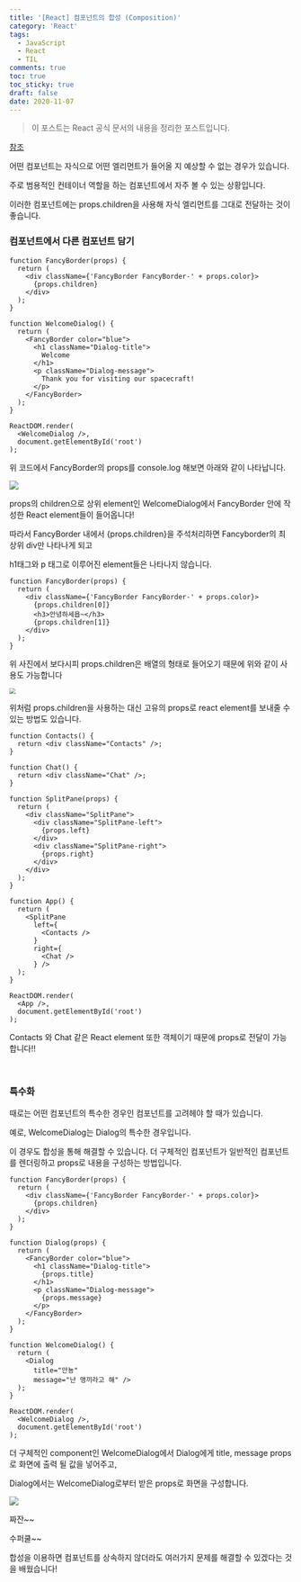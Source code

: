```yaml
---
title: '[React] 컴포넌트의 합성 (Composition)'
category: 'React'
tags:
  - JavaScript
  - React
  - TIL
comments: true
toc: true
toc_sticky: true
draft: false
date: 2020-11-07
---
```


> 이 포스트는 React 공식 문서의 내용을 정리한 포스트입니다.

[참조]: https://ko.reactjs.org/docs/composition-vs-inheritance.html

[참조]

어떤 컴포넌트는 자식으로 어떤 엘리먼트가 들어올 지 예상할 수 없는 경우가 있습니다.

주로 범용적인 컨테이너 역할을 하는 컴포넌트에서 자주 볼 수 있는 상황입니다.

이러한 컴포넌트에는 props.children을 사용해 자식 엘리먼트를 그대로 전달하는 것이 좋습니다.

### 컴포넌트에서 다른 컴포넌트 담기

```react
function FancyBorder(props) {
  return (
    <div className={'FancyBorder FancyBorder-' + props.color}>
      {props.children}
    </div>
  );
}

function WelcomeDialog() {
  return (
    <FancyBorder color="blue">
      <h1 className="Dialog-title">
        Welcome
      </h1>
      <p className="Dialog-message">
        Thank you for visiting our spacecraft!
      </p>
    </FancyBorder>
  );
}

ReactDOM.render(
  <WelcomeDialog />,
  document.getElementById('root')
);

```

위 코드에서 FancyBorder의 props를 console.log 해보면 아래와 같이 나타납니다.

![](https://i.ibb.co/7bRpV0S/2020-11-07-7-09-42.png)

props의 children으로 상위 element인 WelcomeDialog에서 FancyBorder 안에 작성한 React element들이 들어옵니다!

따라서 FancyBorder 내에서 {props.children}을 주석처리하면 Fancyborder의 최상위 div만 나타나게 되고

h1태그와 p 태그로 이루어진 element들은 나타나지 않습니다.

```react
function FancyBorder(props) {
  return (
    <div className={'FancyBorder FancyBorder-' + props.color}>
      {props.children[0]}
      <h3>안녕하세욥~</h3>
      {props.children[1]}
    </div>
  );
}
```

위 사진에서 보다시피 props.children은 배열의 형태로 들어오기 때문에 위와 같이 사용도 가능합니다

<img src="https://i.ibb.co/SKrW6Wg/2020-11-07-7-18-34.png" style="zoom:67%;" />

<br>

위처럼 props.children을 사용하는 대신 고유의 props로 react element를 보내줄 수 있는 방법도 있습니다.

```react
function Contacts() {
  return <div className="Contacts" />;
}

function Chat() {
  return <div className="Chat" />;
}

function SplitPane(props) {
  return (
    <div className="SplitPane">
      <div className="SplitPane-left">
        {props.left}
      </div>
      <div className="SplitPane-right">
        {props.right}
      </div>
    </div>
  );
}

function App() {
  return (
    <SplitPane
      left={
        <Contacts />
      }
      right={
        <Chat />
      } />
  );
}

ReactDOM.render(
  <App />,
  document.getElementById('root')
);

```

Contacts 와 Chat 같은 React element 또한 객체이기 때문에 props로 전달이 가능합니다!!

<br>

### 특수화

때로는 어떤 컴포넌트의 특수한 경우인 컴포넌트를 고려헤야 할 때가 있습니다.

예로, WelcomeDialog는 Dialog의 특수한 경우입니다.

이 경우도 합성을 통해 해결할 수 있습니다. 더 구체적인 컴포넌트가 일반적인 컴포넌트를 렌더링하고 props로 내용을 구성하는 방법입니다.

```react
function FancyBorder(props) {
  return (
    <div className={'FancyBorder FancyBorder-' + props.color}>
      {props.children}
    </div>
  );
}

function Dialog(props) {
  return (
    <FancyBorder color="blue">
      <h1 className="Dialog-title">
        {props.title}
      </h1>
      <p className="Dialog-message">
        {props.message}
      </p>
    </FancyBorder>
  );
}

function WelcomeDialog() {
  return (
    <Dialog
      title="안뇽"
      message="난 맹끼라고 해" />
  );
}

ReactDOM.render(
  <WelcomeDialog />,
  document.getElementById('root')
);
```

더 구체적인 component인 WelcomeDialog에서 Dialog에게 title, message props로 화면에 출력 될 값을 넣어주고,

Dialog에서는 WelcomeDialog로부터 받은 props로 화면을 구성합니다.

![](https://i.ibb.co/Ch97tbc/2020-11-07-8-22-10.png)

짜잔~~

수퍼쿨~~

합성을 이용하면 컴포넌트를 상속하지 않더라도 여러가지 문제를 해결할 수 있겠다는 것을 배웠습니다!
